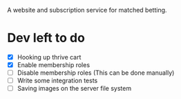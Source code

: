A website and subscription service for matched betting.

# Dev left to do
- [x] Hooking up thrive cart
- [x] Enable membership roles 
- [ ] Disable membership roles (This can be done manually)
- [ ] Write some integration tests
- [ ] Saving images on the server file system
